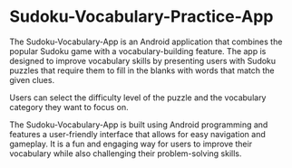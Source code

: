 # Sudoku-Vocabulary-Practice-App
<p> The Sudoku-Vocabulary-App is an Android application that combines the popular Sudoku game with a vocabulary-building feature. The app is designed to improve vocabulary skills by presenting users with Sudoku puzzles that require them to fill in the blanks with words that match the given clues.

Users can select the difficulty level of the puzzle and the vocabulary category they want to focus on. 

The Sudoku-Vocabulary-App is built using Android programming and features a user-friendly interface that allows for easy navigation and gameplay. It is a fun and engaging way for users to improve their vocabulary while also challenging their problem-solving skills.</p>
